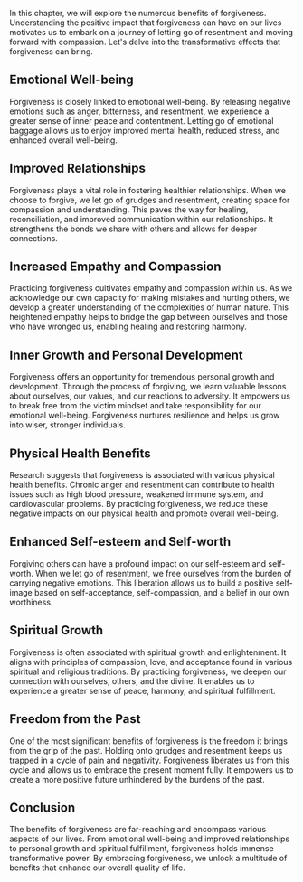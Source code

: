 
In this chapter, we will explore the numerous benefits of forgiveness. Understanding the positive impact that forgiveness can have on our lives motivates us to embark on a journey of letting go of resentment and moving forward with compassion. Let's delve into the transformative effects that forgiveness can bring.

Emotional Well-being
--------------------

Forgiveness is closely linked to emotional well-being. By releasing negative emotions such as anger, bitterness, and resentment, we experience a greater sense of inner peace and contentment. Letting go of emotional baggage allows us to enjoy improved mental health, reduced stress, and enhanced overall well-being.

Improved Relationships
----------------------

Forgiveness plays a vital role in fostering healthier relationships. When we choose to forgive, we let go of grudges and resentment, creating space for compassion and understanding. This paves the way for healing, reconciliation, and improved communication within our relationships. It strengthens the bonds we share with others and allows for deeper connections.

Increased Empathy and Compassion
--------------------------------

Practicing forgiveness cultivates empathy and compassion within us. As we acknowledge our own capacity for making mistakes and hurting others, we develop a greater understanding of the complexities of human nature. This heightened empathy helps to bridge the gap between ourselves and those who have wronged us, enabling healing and restoring harmony.

Inner Growth and Personal Development
-------------------------------------

Forgiveness offers an opportunity for tremendous personal growth and development. Through the process of forgiving, we learn valuable lessons about ourselves, our values, and our reactions to adversity. It empowers us to break free from the victim mindset and take responsibility for our emotional well-being. Forgiveness nurtures resilience and helps us grow into wiser, stronger individuals.

Physical Health Benefits
------------------------

Research suggests that forgiveness is associated with various physical health benefits. Chronic anger and resentment can contribute to health issues such as high blood pressure, weakened immune system, and cardiovascular problems. By practicing forgiveness, we reduce these negative impacts on our physical health and promote overall well-being.

Enhanced Self-esteem and Self-worth
-----------------------------------

Forgiving others can have a profound impact on our self-esteem and self-worth. When we let go of resentment, we free ourselves from the burden of carrying negative emotions. This liberation allows us to build a positive self-image based on self-acceptance, self-compassion, and a belief in our own worthiness.

Spiritual Growth
----------------

Forgiveness is often associated with spiritual growth and enlightenment. It aligns with principles of compassion, love, and acceptance found in various spiritual and religious traditions. By practicing forgiveness, we deepen our connection with ourselves, others, and the divine. It enables us to experience a greater sense of peace, harmony, and spiritual fulfillment.

Freedom from the Past
---------------------

One of the most significant benefits of forgiveness is the freedom it brings from the grip of the past. Holding onto grudges and resentment keeps us trapped in a cycle of pain and negativity. Forgiveness liberates us from this cycle and allows us to embrace the present moment fully. It empowers us to create a more positive future unhindered by the burdens of the past.

Conclusion
----------

The benefits of forgiveness are far-reaching and encompass various aspects of our lives. From emotional well-being and improved relationships to personal growth and spiritual fulfillment, forgiveness holds immense transformative power. By embracing forgiveness, we unlock a multitude of benefits that enhance our overall quality of life.
